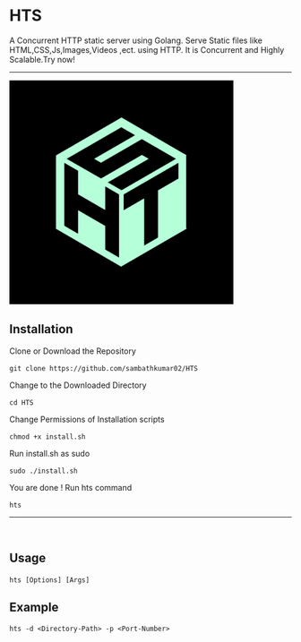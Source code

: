# HTS 

A Concurrent HTTP static server using Golang. Serve Static files like HTML,CSS,Js,Images,Videos ,ect. using HTTP. It is Concurrent and Highly Scalable.Try now!

---

<img src=Static/Images/Logo/hts_logo.jpg width=400 height=400 style="text-align:right">


<br>

## Installation
Clone or Download the Repository

    git clone https://github.com/sambathkumar02/HTS

Change to the Downloaded Directory

    cd HTS

Change Permissions of Installation scripts

    chmod +x install.sh


Run install.sh as sudo

    sudo ./install.sh

You are done ! Run hts command

    hts

---
<br>

## Usage

    hts [Options] [Args]

## Example

    hts -d <Directory-Path> -p <Port-Number>





